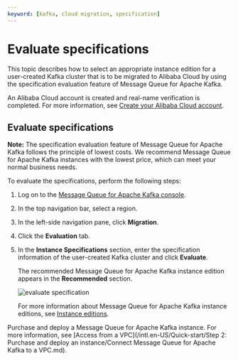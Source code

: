 ```yaml
---
keyword: [kafka, cloud migration, specification]
---
```


# Evaluate specifications

This topic describes how to select an appropriate instance edition for a user-created Kafka cluster that is to be migrated to Alibaba Cloud by using the specification evaluation feature of Message Queue for Apache Kafka.

An Alibaba Cloud account is created and real-name verification is completed. For more information, see [Create your Alibaba Cloud account](https://account.alibabacloud.com/register/intl_register.htm).

## Evaluate specifications

**Note:** The specification evaluation feature of Message Queue for Apache Kafka follows the principle of lowest costs. We recommend Message Queue for Apache Kafka instances with the lowest price, which can meet your normal business needs.

To evaluate the specifications, perform the following steps:

1.  Log on to the [Message Queue for Apache Kafka console](https://kafka.console.aliyun.com/?spm=a2c4g.11186623.2.22.6bf72638IfKzDm).

2.  In the top navigation bar, select a region.

3.  In the left-side navigation pane, click **Migration**.

4.  Click the **Evaluation** tab.

5.  In the **Instance Specifications** section, enter the specification information of the user-created Kafka cluster and click **Evaluate**.

    The recommended Message Queue for Apache Kafka instance edition appears in the **Recommended** section.

    ![evaluate specification](https://static-aliyun-doc.oss-cn-hangzhou.aliyuncs.com/assets/img/en-US/7350549951/p135114.png)

    For more information about Message Queue for Apache Kafka instance editions, see [Instance editions](/intl.en-US/Pricing/Billing.md).


Purchase and deploy a Message Queue for Apache Kafka instance. For more information, see [Access from a VPC](/intl.en-US/Quick-start/Step 2: Purchase and deploy an instance/Connect Message Queue for Apache Kafka to a VPC.md).

